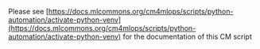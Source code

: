 Please see [https://docs.mlcommons.org/cm4mlops/scripts/python-automation/activate-python-venv](https://docs.mlcommons.org/cm4mlops/scripts/python-automation/activate-python-venv) for the documentation of this CM script

